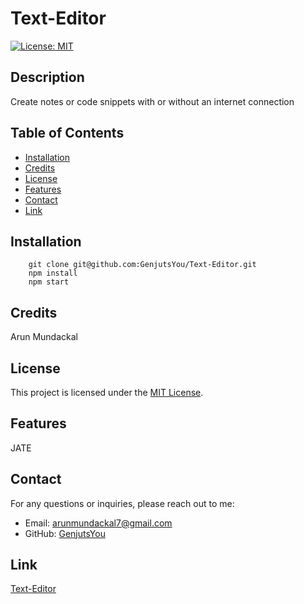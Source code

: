 # Text-Editor

[![License: MIT](https://img.shields.io/badge/License-MIT-yellow.svg)](https://opensource.org/licenses/MIT)

## Description

Create notes or code snippets with or without an internet connection

## Table of Contents

- [Installation](#installation)
- [Credits](#credits)
- [License](#license)
- [Features](#features)
- [Contact](#contact)
- [Link](#link)

## Installation

        git clone git@github.com:GenjutsYou/Text-Editor.git
        npm install
        npm start

## Credits

Arun Mundackal

## License

This project is licensed under the [MIT License](https://opensource.org/licenses/MIT).

## Features

JATE

## Contact
For any questions or inquiries, please reach out to me:
- Email: arunmundackal7@gmail.com
- GitHub: [GenjutsYou](https://github.com/GenjutsYou)

## Link

[Text-Editor](https://jate-genjutsyou-6c65190eccd0.herokuapp.com/)
